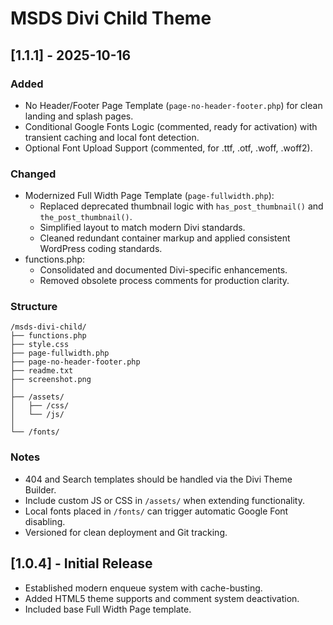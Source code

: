 # MSDS Divi Child Theme

## [1.1.1] - 2025-10-16
### Added
- No Header/Footer Page Template (`page-no-header-footer.php`) for clean landing and splash pages.
- Conditional Google Fonts Logic (commented, ready for activation) with transient caching and local font detection.
- Optional Font Upload Support (commented, for .ttf, .otf, .woff, .woff2).

### Changed
- Modernized Full Width Page Template (`page-fullwidth.php`):
  - Replaced deprecated thumbnail logic with `has_post_thumbnail()` and `the_post_thumbnail()`.
  - Simplified layout to match modern Divi standards.
  - Cleaned redundant container markup and applied consistent WordPress coding standards.
- functions.php:
  - Consolidated and documented Divi-specific enhancements.
  - Removed obsolete process comments for production clarity.

### Structure
```
/msds-divi-child/
├── functions.php
├── style.css
├── page-fullwidth.php
├── page-no-header-footer.php
├── readme.txt
├── screenshot.png
│
├── /assets/
│   ├── /css/
│   └── /js/
│
└── /fonts/
```

### Notes
- 404 and Search templates should be handled via the Divi Theme Builder.
- Include custom JS or CSS in `/assets/` when extending functionality.
- Local fonts placed in `/fonts/` can trigger automatic Google Font disabling.
- Versioned for clean deployment and Git tracking.

## [1.0.4] - Initial Release
- Established modern enqueue system with cache-busting.
- Added HTML5 theme supports and comment system deactivation.
- Included base Full Width Page template.

